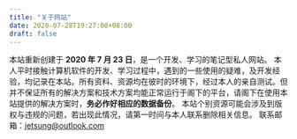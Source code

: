 ```yaml
---
title: "关于网站"
date: 2020-07-28T19:27:08+08:00
draft: false
---
```


本站重新创建于 **2020 年 7 月 23 日**，是一个开发、学习的笔记型私人网站。
本人平时接触计算机软件的开发、学习过程中，遇到的一些使用的疑难，及开发经验，均记录在本站。所有资料、资源均在彼时的环境下，经过本人的亲自测试。但并不保证所有的解决方案和技术方案均能正常运行于阁下的平台，请阁下在使用本站提供的解决方案时，**务必作好相应的数据备份**。
本站个别资源可能会涉及到版权与违规的问题，若出现此情况，请第一时间与本人联系删除相关信息。
联系邮箱：jetsung@outlook.com
